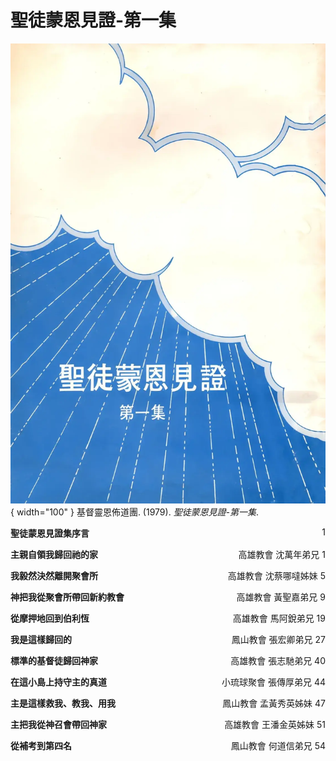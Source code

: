 # 聖徒蒙恩見證-第一集
![](../images/cover/聖徒蒙恩見證-第一集.webp){ width="100" }
基督靈恩佈道團. (1979). *聖徒蒙恩見證-第一集*.

**聖徒蒙恩見證集序言** <span style="float: right;">1</span>

**主親自領我歸回祂的家** <span style="float: right;">高雄教會 沈萬年弟兄 1</span>

**我毅然決然離開聚會所** <span style="float: right;">高雄教會 沈蔡哪噠姊妹 5</span>

**神把我從聚會所帶回新約教會** <span style="float: right;">高雄教會 黃聖嘉弟兄 9</span>

**從摩押地回到伯利恆** <span style="float: right;">高雄教會 馬阿銳弟兄 19</span>

**我是這樣歸回的** <span style="float: right;">鳳山教會 張宏卿弟兄 27</span>

**標準的基督徒歸回神家** <span style="float: right;">高雄教會 張志馳弟兄 40</span>

**在這小島上持守主的真道** <span style="float: right;">小琉球聚會 張傳厚弟兄 44</span>

**主是這樣救我、教我、用我** <span style="float: right;">鳳山教會 孟黃秀英姊妹 47</span>

**主把我從神召會帶回神家** <span style="float: right;">高雄教會 王潘金英姊妹 51</span>

**從補考到第四名** <span style="float: right;">鳳山教會 何道信弟兄 54</span>

